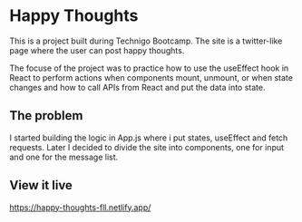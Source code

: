 # Happy Thoughts

This is a project built during Technigo Bootcamp. The site is a twitter-like page where the user can post happy thoughts.

The focuse of the project was to practice how to use the useEffect hook in React to perform actions when components mount, unmount, or when state changes and how to call APIs from React and put the data into state.

## The problem

I started building the logic in App.js where i put states, useEffect and fetch requests. Later I decided to divide the site into components, one for input and one for the message list.

## View it live

https://happy-thoughts-fll.netlify.app/